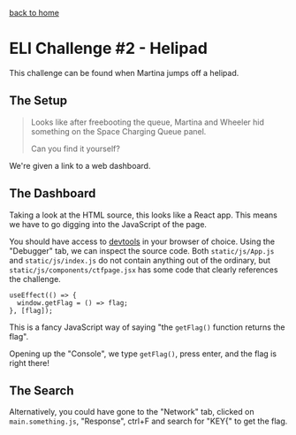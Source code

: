 [back to home](./index.html)

# ELI Challenge #2 - Helipad

This challenge can be found when Martina jumps off a helipad.

## The Setup

> Looks like after freebooting the queue, Martina and Wheeler hid something on the Space Charging Queue panel.
>
> Can you find it yourself?

We're given a link to a web dashboard.

## The Dashboard

Taking a look at the HTML source, this looks like a React app. This means we have to go digging into the JavaScript of the page.

You should have access to [devtools](https://developer.mozilla.org/en-US/docs/Learn_web_development/Howto/Tools_and_setup/What_are_browser_developer_tools) in your browser of choice.
Using the "Debugger" tab, we can inspect the source code. Both `static/js/App.js` and `static/js/index.js` do not contain anything out of the ordinary, but `static/js/components/ctfpage.jsx` has some code that clearly references the challenge.

```
useEffect(() => {
  window.getFlag = () => flag;
}, [flag]);
```

This is a fancy JavaScript way of saying "the `getFlag()` function returns the flag".

Opening up the "Console", we type `getFlag()`, press enter, and the flag is right there!

## The Search

Alternatively, you could have gone to the "Network" tab, clicked on `main.something.js`, "Response", ctrl+F and search for "KEY{" to get the flag.
